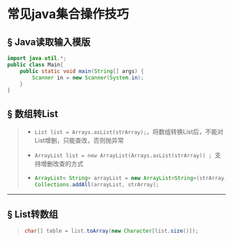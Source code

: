 # 常见java集合操作技巧

## &sect; Java读取输入模版

```java
import java.util.*;
public class Main{
    public static void main(String[] args) {
        Scanner in = new Scanner(System.in);
    }
}
```



## &sect; 数组转List

> - `List list = Arrays.asList(strArray);`，将数组转换List后，不能对List增删，只能查改，否则抛异常
>
> - `ArrayList list = new ArrayList(Arrays.asList(strArray)) ; `支持增删改查的方式
>
> - ```java
>   ArrayList< String> arrayList = new ArrayList<String>(strArray.length);
>   Collections.addAll(arrayList, strArray);
>   ```
>

------

## &sect; List转数组

> ```java
> char[] table = list.toArray(new Character[list.size()]);
> ```

